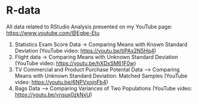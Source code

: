 # R-data
All data related to RStudio Analysis presented on my YouTube page: https://www.youtube.com/@Egbe-Etu 

1) Statistics Exam Score Data -> Comparing Means with Known Standard Deviation (YouTube video: https://youtu.be/tjPAx2N5Hq4)
2) Flight data -> Comparing Means with Unknown Standard Deviation (YouTube video: https://youtu.be/hXDxSM61F0w)
3) TV Commercial and Product Purchase Potental Data --> Comparing Means with Unknown Standard Deviation: Matched Samples (YouTube video: https://youtu.be/6NPVxojnFb4)
4) Bags Data --> Comparing Variances of Two Populations (YouTube video: https://youtu.be/vnsux0zkNxU)
